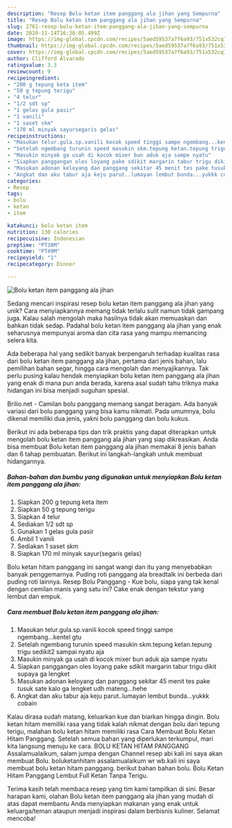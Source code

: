 ```yaml
---
description: "Resep Bolu ketan item panggang ala jihan yang Sempurna"
title: "Resep Bolu ketan item panggang ala jihan yang Sempurna"
slug: 2761-resep-bolu-ketan-item-panggang-ala-jihan-yang-sempurna
date: 2020-11-14T16:38:05.499Z
image: https://img-global.cpcdn.com/recipes/5aed59537a7f6a93/751x532cq70/bolu-ketan-item-panggang-ala-jihan-foto-resep-utama.jpg
thumbnail: https://img-global.cpcdn.com/recipes/5aed59537a7f6a93/751x532cq70/bolu-ketan-item-panggang-ala-jihan-foto-resep-utama.jpg
cover: https://img-global.cpcdn.com/recipes/5aed59537a7f6a93/751x532cq70/bolu-ketan-item-panggang-ala-jihan-foto-resep-utama.jpg
author: Clifford Alvarado
ratingvalue: 3.3
reviewcount: 9
recipeingredient:
- "200 g tepung keta item"
- "50 g tepung terigu"
- "4 telur"
- "1/2 sdt sp"
- "1 gelas gula pasir"
- "1 vanili"
- "1 saset skm"
- "170 ml minyak sayursegaris gelas"
recipeinstructions:
- "Masukan telur.gula.sp.vanili kocok speed tinggi sampe ngembang...kentel gtu"
- "Setelah ngembang turunin speed masukin skm.tepung ketan.tepung trigu sedikit2 sampai nyatu aja"
- "Masukin minyak ga usah di kocok mixer bun aduk aja sampe nyatu"
- "Siapkan panggangan oles loyang pake sdikit margarin tabur trigu dikit supaya ga lengket"
- "Masukan adonan keloyang dan panggang sekitar 45 menit tes pake tusuk sate kalo ga lengket udh mateng...hehe"
- "Angkat dan aku tabur aja keju parut..lumayan lembut bunda...yukkk cobain"
categories:
- Resep
tags:
- bolu
- ketan
- item

katakunci: bolu ketan item 
nutrition: 130 calories
recipecuisine: Indonesian
preptime: "PT38M"
cooktime: "PT49M"
recipeyield: "1"
recipecategory: Dinner

---
```



![Bolu ketan item panggang ala jihan](https://img-global.cpcdn.com/recipes/5aed59537a7f6a93/751x532cq70/bolu-ketan-item-panggang-ala-jihan-foto-resep-utama.jpg)

Sedang mencari inspirasi resep bolu ketan item panggang ala jihan yang unik? Cara menyiapkannya memang tidak terlalu sulit namun tidak gampang juga. Kalau salah mengolah maka hasilnya tidak akan memuaskan dan bahkan tidak sedap. Padahal bolu ketan item panggang ala jihan yang enak seharusnya mempunyai aroma dan cita rasa yang mampu memancing selera kita.

Ada beberapa hal yang sedikit banyak berpengaruh terhadap kualitas rasa dari bolu ketan item panggang ala jihan, pertama dari jenis bahan, lalu pemilihan bahan segar, hingga cara mengolah dan menyajikannya. Tak perlu pusing kalau hendak menyiapkan bolu ketan item panggang ala jihan yang enak di mana pun anda berada, karena asal sudah tahu triknya maka hidangan ini bisa menjadi suguhan spesial.

Brilio.net - Camilan bolu panggang memang sangat beragam. Ada banyak variasi dari bolu panggang yang bisa kamu nikmati. Pada umumnya, bolu dikenal memiliki dua jenis, yakni bolu panggang dan bolu kukus.


Berikut ini ada beberapa tips dan trik praktis yang dapat diterapkan untuk mengolah bolu ketan item panggang ala jihan yang siap dikreasikan. Anda bisa membuat Bolu ketan item panggang ala jihan memakai 8 jenis bahan dan 6 tahap pembuatan. Berikut ini langkah-langkah untuk membuat hidangannya.

<!--inarticleads1-->

##### Bahan-bahan dan bumbu yang digunakan untuk menyiapkan Bolu ketan item panggang ala jihan:

1. Siapkan 200 g tepung keta item
1. Siapkan 50 g tepung terigu
1. Siapkan 4 telur
1. Sediakan 1/2 sdt sp
1. Gunakan 1 gelas gula pasir
1. Ambil 1 vanili
1. Sediakan 1 saset skm
1. Siapkan 170 ml minyak sayur(segaris gelas)


Bolu ketan hitam panggang ini sangat wangi dan itu yang menyebabkan banyak penggemarnya. Puding roti panggang ala breadtalk ini berbeda dari puding roti lainnya. Resep Bolu Panggang - Kue bolu, siapa yang tak kenal dengan cemilan manis yang satu ini? Cake enak dengan tekstur yang lembut dan empuk. 

<!--inarticleads2-->

##### Cara membuat Bolu ketan item panggang ala jihan:

1. Masukan telur.gula.sp.vanili kocok speed tinggi sampe ngembang...kentel gtu
1. Setelah ngembang turunin speed masukin skm.tepung ketan.tepung trigu sedikit2 sampai nyatu aja
1. Masukin minyak ga usah di kocok mixer bun aduk aja sampe nyatu
1. Siapkan panggangan oles loyang pake sdikit margarin tabur trigu dikit supaya ga lengket
1. Masukan adonan keloyang dan panggang sekitar 45 menit tes pake tusuk sate kalo ga lengket udh mateng...hehe
1. Angkat dan aku tabur aja keju parut..lumayan lembut bunda...yukkk cobain


Kalau dirasa sudah matang, keluarkan kue dan biarkan hingga dingin. Bolu ketan hitam memiliki rasa yang tidak kalah nikmat dengan bolu dari tepung terigu, malahan bolu ketan hitam memiliki rasa Cara Membuat Bolu Ketan Hitam Panggang. Setelah semua bahan yang diperlukan terkumpul, mari kita langsung menuju ke cara. BOLU KETAN HITAM PANGGANG Assalamualaikum, salam jumpa dengan Channel resep abi kali ini saya akan membuat Bolu. boluketanhitam assalamualaikum wr wb.kali ini saya membuat bolu ketan hitam panggang. berikut bahan bahan bolu. Bolu Ketan Hitam Panggang Lembut Full Ketan Tanpa Terigu. 

Terima kasih telah membaca resep yang tim kami tampilkan di sini. Besar harapan kami, olahan Bolu ketan item panggang ala jihan yang mudah di atas dapat membantu Anda menyiapkan makanan yang enak untuk keluarga/teman ataupun menjadi inspirasi dalam berbisnis kuliner. Selamat mencoba!
